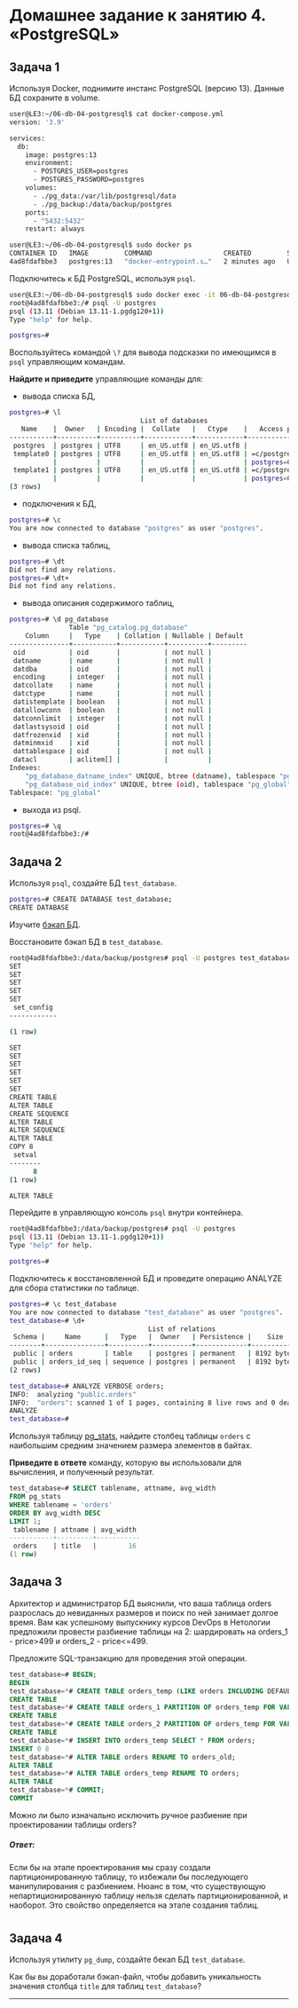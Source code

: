 # Домашнее задание к занятию 4. «PostgreSQL»

## Задача 1

Используя Docker, поднимите инстанс PostgreSQL (версию 13). Данные БД сохраните в volume.

```bash
user@LE3:~/06-db-04-postgresql$ cat docker-compose.yml
version: '3.9'

services:
  db:
    image: postgres:13
    environment:
      - POSTGRES_USER=postgres
      - POSTGRES_PASSWORD=postgres
    volumes:
      - ./pg_data:/var/lib/postgresql/data
      - ./pg_backup:/data/backup/postgres
    ports:
      - "5432:5432"
    restart: always
```

```bash
user@LE3:~/06-db-04-postgresql$ sudo docker ps
CONTAINER ID   IMAGE         COMMAND                  CREATED         STATUS         PORTS                                       NAMES
4ad8fdafbbe3   postgres:13   "docker-entrypoint.s…"   2 minutes ago   Up 2 minutes   0.0.0.0:5432->5432/tcp, :::5432->5432/tcp   06-db-04-postgresql-db-1
```

Подключитесь к БД PostgreSQL, используя `psql`.

```bash
user@LE3:~/06-db-04-postgresql$ sudo docker exec -it 06-db-04-postgresql-db-1 bash
root@4ad8fdafbbe3:/# psql -U postgres
psql (13.11 (Debian 13.11-1.pgdg120+1))
Type "help" for help.

postgres=#
```

Воспользуйтесь командой `\?` для вывода подсказки по имеющимся в `psql` управляющим командам.

**Найдите и приведите** управляющие команды для:

- вывода списка БД,

```bash
postgres=# \l
                                 List of databases
   Name    |  Owner   | Encoding |  Collate   |   Ctype    |   Access privileges
-----------+----------+----------+------------+------------+-----------------------
 postgres  | postgres | UTF8     | en_US.utf8 | en_US.utf8 |
 template0 | postgres | UTF8     | en_US.utf8 | en_US.utf8 | =c/postgres          +
           |          |          |            |            | postgres=CTc/postgres
 template1 | postgres | UTF8     | en_US.utf8 | en_US.utf8 | =c/postgres          +
           |          |          |            |            | postgres=CTc/postgres
(3 rows)
```

- подключения к БД,

```bash
postgres=# \c
You are now connected to database "postgres" as user "postgres".
```

- вывода списка таблиц,

```bash
postgres=# \dt
Did not find any relations.
postgres=# \dt+
Did not find any relations.
```

- вывода описания содержимого таблиц,

```bash
postgres=# \d pg_database
               Table "pg_catalog.pg_database"
    Column     |   Type    | Collation | Nullable | Default
---------------+-----------+-----------+----------+---------
 oid           | oid       |           | not null |
 datname       | name      |           | not null |
 datdba        | oid       |           | not null |
 encoding      | integer   |           | not null |
 datcollate    | name      |           | not null |
 datctype      | name      |           | not null |
 datistemplate | boolean   |           | not null |
 datallowconn  | boolean   |           | not null |
 datconnlimit  | integer   |           | not null |
 datlastsysoid | oid       |           | not null |
 datfrozenxid  | xid       |           | not null |
 datminmxid    | xid       |           | not null |
 dattablespace | oid       |           | not null |
 datacl        | aclitem[] |           |          |
Indexes:
    "pg_database_datname_index" UNIQUE, btree (datname), tablespace "pg_global"
    "pg_database_oid_index" UNIQUE, btree (oid), tablespace "pg_global"
Tablespace: "pg_global"
```

- выхода из psql.

```bash
postgres=# \q
root@4ad8fdafbbe3:/#
```

## Задача 2

Используя `psql`, создайте БД `test_database`.

```bash
postgres=# CREATE DATABASE test_database;
CREATE DATABASE
```

Изучите [бэкап БД](https://github.com/netology-code/virt-homeworks/tree/virt-11/06-db-04-postgresql/test_data).

Восстановите бэкап БД в `test_database`.

```bash
root@4ad8fdafbbe3:/data/backup/postgres# psql -U postgres test_database < /data/backup/postgres/test_dump.sql
SET
SET
SET
SET
SET
 set_config
------------

(1 row)

SET
SET
SET
SET
SET
SET
CREATE TABLE
ALTER TABLE
CREATE SEQUENCE
ALTER TABLE
ALTER SEQUENCE
ALTER TABLE
COPY 8
 setval
--------
      8
(1 row)

ALTER TABLE
```

Перейдите в управляющую консоль `psql` внутри контейнера.

```bash
root@4ad8fdafbbe3:/data/backup/postgres# psql -U postgres
psql (13.11 (Debian 13.11-1.pgdg120+1))
Type "help" for help.

postgres=#
```

Подключитесь к восстановленной БД и проведите операцию ANALYZE для сбора статистики по таблице.

```bash
postgres=# \c test_database
You are now connected to database "test_database" as user "postgres".
test_database=# \d+
                                   List of relations
 Schema |     Name      |   Type   |  Owner   | Persistence |    Size    | Description
--------+---------------+----------+----------+-------------+------------+-------------
 public | orders        | table    | postgres | permanent   | 8192 bytes |
 public | orders_id_seq | sequence | postgres | permanent   | 8192 bytes |
(2 rows)

test_database=# ANALYZE VERBOSE orders;
INFO:  analyzing "public.orders"
INFO:  "orders": scanned 1 of 1 pages, containing 8 live rows and 0 dead rows; 8 rows in sample, 8 estimated total rows
ANALYZE
test_database=#
```

Используя таблицу [pg_stats](https://postgrespro.ru/docs/postgresql/12/view-pg-stats), найдите столбец таблицы `orders` 
с наибольшим средним значением размера элементов в байтах.

**Приведите в ответе** команду, которую вы использовали для вычисления, и полученный результат.

```sql
test_database=# SELECT tablename, attname, avg_width
FROM pg_stats
WHERE tablename = 'orders'
ORDER BY avg_width DESC
LIMIT 1;
 tablename | attname | avg_width
-----------+---------+-----------
 orders    | title   |        16
(1 row)
```

## Задача 3

Архитектор и администратор БД выяснили, что ваша таблица orders разрослась до невиданных размеров и
поиск по ней занимает долгое время. Вам как успешному выпускнику курсов DevOps в Нетологии предложили
провести разбиение таблицы на 2: шардировать на orders_1 - price>499 и orders_2 - price<=499.

Предложите SQL-транзакцию для проведения этой операции.

```sql
test_database=# BEGIN;
BEGIN
test_database=*# CREATE TABLE orders_temp (LIKE orders INCLUDING DEFAULTS) PARTITION BY RANGE (price);
CREATE TABLE
test_database=*# CREATE TABLE orders_1 PARTITION OF orders_temp FOR VALUES FROM (500) TO (MAXVALUE);
CREATE TABLE
test_database=*# CREATE TABLE orders_2 PARTITION OF orders_temp FOR VALUES FROM (MINVALUE) TO (500);
CREATE TABLE
test_database=*# INSERT INTO orders_temp SELECT * FROM orders;
INSERT 0 8
test_database=*# ALTER TABLE orders RENAME TO orders_old;
ALTER TABLE
test_database=*# ALTER TABLE orders_temp RENAME TO orders;
ALTER TABLE
test_database=*# COMMIT;
COMMIT
```

Можно ли было изначально исключить ручное разбиение при проектировании таблицы orders?

##### Ответ:

Если бы на этапе проектирования мы сразу создали партиционированную таблицу, то избежали бы последующего манипулирования с разбиением. Нюанс в том, что существующую непартиционированную таблицу нельзя сделать партиционированной, и наоборот. Это свойство определяется на этапе создания таблиц.

#

## Задача 4

Используя утилиту `pg_dump`, создайте бекап БД `test_database`.

Как бы вы доработали бэкап-файл, чтобы добавить уникальность значения столбца `title` для таблиц `test_database`?

---
